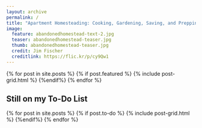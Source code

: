 ```yaml
---
layout: archive
permalink: /
title: "Apartment Homesteading: Cooking, Gardening, Saving, and Prepping for my Future Tiny House"
image:
  feature: abandonedhomestead-text-2.jpg
  teaser: abandonedhomestead-teaser.jpg
  thumb: abandonedhomestead-teaser.jpg
  credit: Jim Fischer
  creditlink: https://flic.kr/p/cy9Qw1
---
```


<div class="tiles">
{% for post in site.posts %}
	{% if post.featured %}
		{% include post-grid.html %}
    {%endif%}
{% endfor %}
</div><!-- /.tiles -->

<h2 class="left">Still on my To-Do List</h2>

<div class="tiles">
{% for post in site.posts %}
	{% if post.to-do %}
		{% include post-grid.html %}
    {%endif%}
{% endfor %}
</div><!-- /.tiles -->